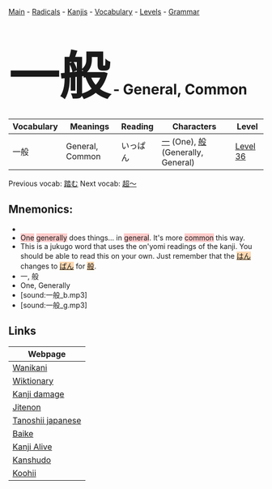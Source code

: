<style> bigfont {font-size: 100px}</style>
[Main](../README.md) -
[Radicals](../radicals.md) -
[Kanjis](../kanjis.md) -
[Vocabulary](../vocabulary.md) -
[Levels](../levels.md) -
[Grammar](../grammar.md)
# <bigfont> 一般</bigfont> - General, Common 

| Vocabulary | Meanings | Reading | Characters | Level |
| --- | --- | --- | --- | --- |
| 一般 | General, Common | いっぱん |  [一](../kanjis/一.md) (One), [般](../kanjis/般.md) (Generally, General) | [Level 36](../levels/wk_level36.md) |

Previous vocab: [踏む](踏む.md) Next vocab: [超〜](超〜.md) 

## Mnemonics:

* 
* <span style="background-color:#ffcccb"> One</span> <span style="background-color:#ffcccb"> generally</span> does things... in <span style="background-color:#ffcccb"> general</span>. It's more <span style="background-color:#ffcccb"> common</span> this way.
* This is a jukugo word that uses the on'yomi readings of the kanji. You should be able to read this on your own. Just remember that the <span style="background-color:#fed8b1"> [はん](https://jisho.org/search/はん)</span> changes to <span style="background-color:#fed8b1"> [ぱん](https://jisho.org/search/ぱん)</span> for <span style="background-color:#fed8b1"> [般](https://jisho.org/search/般)</span>.
* 一, 般
* One, Generally
* [sound:一般_b.mp3]
* [sound:一般_g.mp3]


## Links 

| Webpage |
| --- |
| [Wanikani          ](https://www.wanikani.com/kanji/一般) |
| [Wiktionary        ](https://en.wiktionary.org/wiki/一般) |
| [Kanji damage      ](http://www.kanjidamage.com/kanji/search?utf8=✓&q=一般) |
| [Jitenon           ](https://jitenon.com/kanji/一般) |
| [Tanoshii japanese ](https://www.tanoshiijapanese.com/dictionary/kanji.cfm?k=一般) |
| [Baike             ](https://baike.baidu.com/item/一般) |
| [Kanji Alive       ](https://app.kanjialive.com/一般) |
| [Kanshudo          ](https://www.kanshudo.com/searchmn?q=一般) |
| [Koohii            ](https://kanji.koohii.com/study/kanji/一般) |
